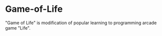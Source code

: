 # Game-of-Life
"Game of Life" is modification of popular learning to programming arcade game "Life".
